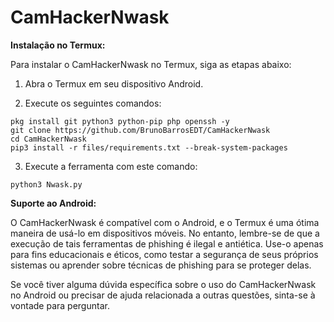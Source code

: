 # CamHackerNwask

**Instalação no Termux:**

Para instalar o CamHackerNwask no Termux, siga as etapas abaixo:

1. Abra o Termux em seu dispositivo Android.

2. Execute os seguintes comandos:

```shell
pkg install git python3 python-pip php openssh -y
git clone https://github.com/BrunoBarrosEDT/CamHackerNwask
cd CamHackerNwask
pip3 install -r files/requirements.txt --break-system-packages
```

3. Execute a ferramenta com este comando:

```shell
python3 Nwask.py
```

**Suporte ao Android:**

O CamHackerNwask é compatível com o Android, e o Termux é uma ótima maneira de usá-lo em dispositivos móveis. No entanto, lembre-se de que a execução de tais ferramentas de phishing é ilegal e antiética. Use-o apenas para fins educacionais e éticos, como testar a segurança de seus próprios sistemas ou aprender sobre técnicas de phishing para se proteger delas.

Se você tiver alguma dúvida específica sobre o uso do CamHackerNwask no Android ou precisar de ajuda relacionada a outras questões, sinta-se à vontade para perguntar.

